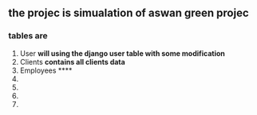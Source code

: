 ## the projec is simualation of aswan green projec

### tables are 
1. User **will using the django user table with some modification** 
2. Clients **contains all clients data**
3. Employees ****
4.
5.
6.
7.
